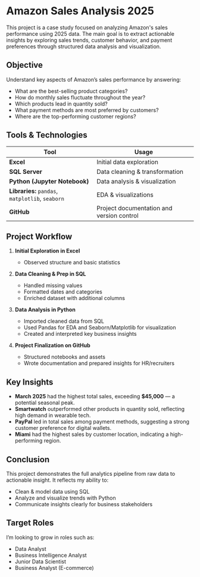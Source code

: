 # Amazon Sales Analysis 2025

This project is a case study focused on analyzing Amazon's sales performance using 2025 data. The main goal is to extract actionable insights by exploring sales trends, customer behavior, and payment preferences through structured data analysis and visualization.



## Objective

Understand key aspects of Amazon’s sales performance by answering:

- What are the best-selling product categories?
- How do monthly sales fluctuate throughout the year?
- Which products lead in quantity sold?
- What payment methods are most preferred by customers?
- Where are the top-performing customer regions?



## Tools & Technologies

| Tool        | Usage |
|-------------|-------|
| **Excel**   | Initial data exploration |
| **SQL Server** | Data cleaning & transformation |
| **Python (Jupyter Notebook)** | Data analysis & visualization |
| **Libraries:** `pandas`, `matplotlib`, `seaborn` | EDA & visualizations |
| **GitHub** | Project documentation and version control |



## Project Workflow

1. **Initial Exploration in Excel**
   - Observed structure and basic statistics
     
2. **Data Cleaning & Prep in SQL**
   - Handled missing values
   - Formatted dates and categories
   - Enriched dataset with additional columns
     
3. **Data Analysis in Python**
   - Imported cleaned data from SQL
   - Used Pandas for EDA and Seaborn/Matplotlib for visualization
   - Created and interpreted key business insights
     
4. **Project Finalization on GitHub**
   - Structured notebooks and assets
   - Wrote documentation and prepared insights for HR/recruiters



## Key Insights

- **March 2025** had the highest total sales, exceeding **$45,000** — a potential seasonal peak.
- **Smartwatch** outperformed other products in quantity sold, reflecting high demand in wearable tech.
- **PayPal** led in total sales among payment methods, suggesting a strong customer preference for digital wallets.
- **Miami** had the highest sales by customer location, indicating a high-performing region.



## Conclusion

This project demonstrates the full analytics pipeline from raw data to actionable insight. It reflects my ability to:

- Clean & model data using SQL
- Analyze and visualize trends with Python
- Communicate insights clearly for business stakeholders



## Target Roles

I’m looking to grow in roles such as:

- Data Analyst  
- Business Intelligence Analyst  
- Junior Data Scientist  
- Business Analyst (E-commerce)
